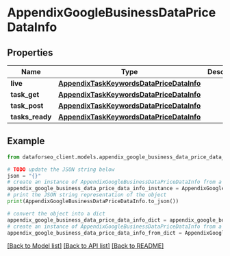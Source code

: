 # AppendixGoogleBusinessDataPriceDataInfo


## Properties

Name | Type | Description | Notes
------------ | ------------- | ------------- | -------------
**live** | [**AppendixTaskKeywordsDataPriceDataInfo**](AppendixTaskKeywordsDataPriceDataInfo.md) |  | [optional] 
**task_get** | [**AppendixTaskKeywordsDataPriceDataInfo**](AppendixTaskKeywordsDataPriceDataInfo.md) |  | [optional] 
**task_post** | [**AppendixTaskKeywordsDataPriceDataInfo**](AppendixTaskKeywordsDataPriceDataInfo.md) |  | [optional] 
**tasks_ready** | [**AppendixTaskKeywordsDataPriceDataInfo**](AppendixTaskKeywordsDataPriceDataInfo.md) |  | [optional] 

## Example

```python
from dataforseo_client.models.appendix_google_business_data_price_data_info import AppendixGoogleBusinessDataPriceDataInfo

# TODO update the JSON string below
json = "{}"
# create an instance of AppendixGoogleBusinessDataPriceDataInfo from a JSON string
appendix_google_business_data_price_data_info_instance = AppendixGoogleBusinessDataPriceDataInfo.from_json(json)
# print the JSON string representation of the object
print(AppendixGoogleBusinessDataPriceDataInfo.to_json())

# convert the object into a dict
appendix_google_business_data_price_data_info_dict = appendix_google_business_data_price_data_info_instance.to_dict()
# create an instance of AppendixGoogleBusinessDataPriceDataInfo from a dict
appendix_google_business_data_price_data_info_from_dict = AppendixGoogleBusinessDataPriceDataInfo.from_dict(appendix_google_business_data_price_data_info_dict)
```
[[Back to Model list]](../README.md#documentation-for-models) [[Back to API list]](../README.md#documentation-for-api-endpoints) [[Back to README]](../README.md)


